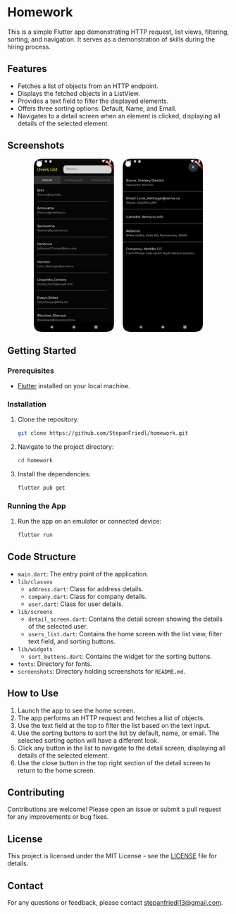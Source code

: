 # Homework

This is a simple Flutter app demonstrating HTTP request, list views, filtering, sorting, and navigation. It serves as a demonstration of skills during the hiring process.

## Features

- Fetches a list of objects from an HTTP endpoint.
- Displays the fetched objects in a ListView.
- Provides a text field to filter the displayed elements.
- Offers three sorting options: Default, Name, and Email.
- Navigates to a detail screen when an element is clicked, displaying all details of the selected element.

## Screenshots

<div style="display: flex; justify-content: space-around; padding: 0 10%;">
  <img src="screenshots/home-screen.png" alt="Home Screen" style="width: 45%;">
  <img src="screenshots/detail_screen.png" alt="Detail Screen" style="width: 45%;">
</div>

## Getting Started

### Prerequisites

- [Flutter](https://flutter.dev/docs/get-started/install) installed on your local machine.

### Installation

1. Clone the repository:
    ```sh
    git clone https://github.com/StepanFriedl/homework.git
    ```
2. Navigate to the project directory:
    ```sh
    cd homework
    ```
3. Install the dependencies:
    ```sh
    flutter pub get
    ```

### Running the App

1. Run the app on an emulator or connected device:
    ```sh
    flutter run
    ```

## Code Structure

- `main.dart`: The entry point of the application.
- `lib/classes`
  - `address.dart`: Class for address details.
  - `company.dart`: Class for company details.
  - `user.dart`: Class for user details.
- `lib/screens`
  - `detail_screen.dart`: Contains the detail screen showing the details of the selected user.
  - `users_list.dart`: Contains the home screen with the list view, filter text field, and sorting buttons.
- `lib/widgets`
  - `sort_buttons.dart`: Contains the widget for the sorting buttons.
- `fonts`: Directory for fonts.
- `screenshots`: Directory holding screenshots for `README.md`.

## How to Use

1. Launch the app to see the home screen.
2. The app performs an HTTP request and fetches a list of objects.
3. Use the text field at the top to filter the list based on the text input.
4. Use the sorting buttons to sort the list by default, name, or email. The selected sorting option will have a different look.
5. Click any button in the list to navigate to the detail screen, displaying all details of the selected element.
6. Use the close button in the top right section of the detail screen to return to the home screen.

## Contributing

Contributions are welcome! Please open an issue or submit a pull request for any improvements or bug fixes.

## License

This project is licensed under the MIT License - see the [LICENSE](LICENSE) file for details.

## Contact

For any questions or feedback, please contact [stepanfriedl13@gmail.com](mailto:stepanfriedl13@gmail.com).
